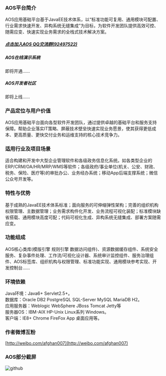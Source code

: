 ### AOS平台简介
AOS应用基础平台基于JavaEE技术体系，以“标准功能可复用、通用模块可配置、行业需求快速开发、异构系统无缝集成”为目标，为软件开发团队提供高效可控、随需应变、快速实现业务需求的全栈式技术解决方案。
##### [点击加入AOS QQ交流群(92497522)](http://jq.qq.com/?_wv=1027&k=bv0bWU)
##### AOS在线演示系统 
即将开通……
##### AOS开发者社区 
即将上线……
### 产品定位与用户价值
AOS应用基础平台面向各型软件开发团队，通过提供卓越的基础平台和服务支持保障。帮助企业落实IT策略、屏蔽技术壁垒快速实现业务愿景，使其获得更低成本、更高质量、更快交付业务和运维支持的核心技术竞争力。
### 适用行业及项目场景
适合构建和开发中大型企业管理软件和各级政务信息化系统。如各类型企业的ERP/CRM/OA/HR/MRP/WMS等软件；各级政府/事业单位(机关、公安、财政、税务、保险、医疗等)的审批办公、业务经办系统；移动App后端支撑系统；微信公众号开发等。
### 特性与优势
基于成熟的JavaEE技术体系标准；面向服务的可伸缩弹性架构；完善的组织机构权限管理、主数据管理；业务需求构件化开发、业务流程可视化装配；标准模块缺省搭载、通用模块高度可配；代码可视化生成、异构系统无缝集成、部署方案随需应变。
### 功能组成
AOS核心类库(模版引擎 规则引擎 数据访问组件)、资源数据缓存组件、系统安全服务、复杂事件处理、工作流/可视化设计器、系统审计监控组件、服务治理组件、AOS标签库、组织机构与权限管理、标准功能实现、通用模块参考实现、开发控制台……
### 环境依赖
Java环境：Java6+ Servlet2.5+。<br>
数据库：Oracle DB2 PostgreSQL SQL-Server MySQL MariaDB H2。<br>
应用服务器：Weblogic WebSphere JBoss Tomcat Jetty等<br>
服务器OS：IBM-AIX HP-Unix Linux系列 Windows。<br>
客户端：IE8+ Chrome FireFox App 桌面应用等。
### 作者微博互粉
[http://weibo.com/afghan007](http://weibo.com/afghan007)
### AOS部分截屏 
![github](http://dl2.iteye.com/upload/attachment/0109/7699/6f8c148a-6ada-3889-a740-d9439ccd299e.gif "AOS截屏")